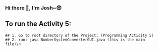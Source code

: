 ### Hi there 👋, I'm Josh~😎
## To run the Activity 5:
    ## 1. Go to root directory of the Project: (Programming Acticity 5)
    ## 2. run: java NumberSystemConverterGUI.java (this is the main file)\n
